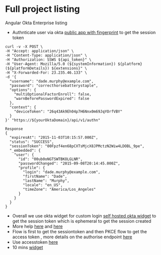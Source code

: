# Full project listing

Angular Okta Enterprise listing 

* Authnticate user via okta [public app with fingerprint](https://developer.okta.com/docs/reference/api/authn/#response-parameters) to get the session token
```
curl -v -X POST \
-H "Accept: application/json" \
-H "Content-Type: application/json" \
-H "Authorization: SSWS ${api_token}" \
-H "User-Agent: Mozilla/5.0 (${systemInformation}) ${platform} (${platformDetails}) ${extensions}" \
-H "X-Forwarded-For: 23.235.46.133" \
-d '{
  "username": "dade.murphy@example.com",
  "password": "correcthorsebatterystaple",
  "options": {
    "multiOptionalFactorEnroll": false,
    "warnBeforePasswordExpired": false
  },
  "context": {
    "deviceToken": "26q43Ak9Eh04p7H6Nnx0m69JqYOrfVBY"
  }
}' "https://${yourOktaDomain}/api/v1/authn"

Response 
{
  "expiresAt": "2015-11-03T10:15:57.000Z",
  "status": "SUCCESS",
  "sessionToken": "00Fpzf4en68pCXTsMjcX8JPMctzN2Wiw4LDOBL_9pe",
  "_embedded": {
    "user": {
      "id": "00ub0oNGTSWTBKOLGLNR",
      "passwordChanged": "2015-09-08T20:14:45.000Z",
      "profile": {
        "login": "dade.murphy@example.com",
        "firstName": "Dade",
        "lastName": "Murphy",
        "locale": "en_US",
        "timeZone": "America/Los_Angeles"
      }
    }
  }
}

```
* Overall we use okta widget for custom login [self hosted okta widget](https://developer.okta.com/docs/guides/custom-widget/main/ ) to get the session token which is ephemeral to get the session created  
* More help [here](https://github.com/okta/okta-signin-widget#spa-application) and [here](https://devforum.okta.com/t/custom-login-using-pkce-flow/7697/2)
* Flow is first to get the sessiontoken and then PKCE flow to get the access token , more details on the authorise endpoint [here](https://developer.okta.com/docs/reference/api/oidc/#authorize) 
* Use accesstoken [here](https://developer.okta.com/blog/2020/08/07/spring-boot-remote-vs-local-tokens)
* 10 mins [widget](https://developer.okta.com/blog/2018/06/08/add-authentication-to-any-web-page-in-10-minutes)
